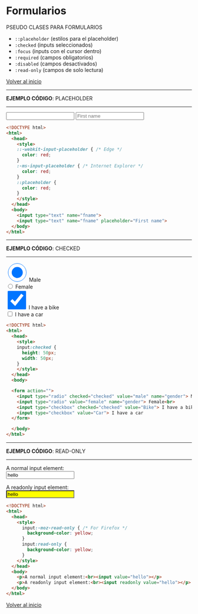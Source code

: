 # Formularios

PSEUDO CLASES PARA FORMULARIOS

* `::placeholder` (estilos para el placeholder)
* `:checked` (inputs seleccionados)
* `:focus` (inputs con el cursor dentro)
* `:required` (campos obligatorios)
* `:disabled` (campos desactivados)
* `:read-only` (campos de solo lectura)

[Volver al inicio](#-Formularios)

---------------------------------------------------------------------------

**EJEMPLO CÓDIGO**: PLACEHOLDER

---------------------------------------------------------------------------

<div>
    <input type="text" name="fname">
    <input type="text" name="fname" placeholder="First name" style="color: red;">
</div>

```html
<!DOCTYPE html>
<html>
  <head>
    <style>
    ::-webkit-input-placeholder { /* Edge */
      color: red;
    }
    :-ms-input-placeholder { /* Internet Explorer */
      color: red;
    }
    ::placeholder {
      color: red;
    }
    </style>
  </head>
  <body>
    <input type="text" name="fname">
    <input type="text" name="fname" placeholder="First name">
  </body>
</html>
```

---------------------------------------------------------------------------

**EJEMPLO CÓDIGO**: CHECKED

---------------------------------------------------------------------------

  <form action="">
    <input type="radio" checked="checked" style="height: 50px;
      width: 50px" value="male" name="gender"> Male<br>
    <input type="radio" value="female" name="gender"> Female<br>
    <input type="checkbox" checked="checked" style="height: 50px;
      width: 50px" value="Bike"> I have a bike<br>
    <input type="checkbox" value="Car"> I have a car 
  </form>

```html
<!DOCTYPE html>
<html>
  <head>
    <style> 
    input:checked {
      height: 50px;
      width: 50px;
    }
    </style>
  </head>
  <body>

  <form action="">
    <input type="radio" checked="checked" value="male" name="gender"> Male<br>
    <input type="radio" value="female" name="gender"> Female<br>
    <input type="checkbox" checked="checked" value="Bike"> I have a bike<br>
    <input type="checkbox" value="Car"> I have a car 
  </form>

  </body>
</html>
```

---------------------------------------------------------------------------

**EJEMPLO CÓDIGO**: READ-ONLY

---------------------------------------------------------------------------

<div>
    <p>A normal input element:<br><input value="hello"></p>
    <p>A readonly input element:<br><input readonly value="hello" style="background-color: yellow;"></p>
</div>

```html
<!DOCTYPE html>
<html>
  <head>
    <style>
      input:-moz-read-only { /* For Firefox */
        background-color: yellow;
      }
      input:read-only {
        background-color: yellow;
      }
    </style>
  </head>
  <body>
    <p>A normal input element:<br><input value="hello"></p>
    <p>A readonly input element:<br><input readonly value="hello"></p>
  </body>
</html>
```

[Volver al inicio](#-Formularios)